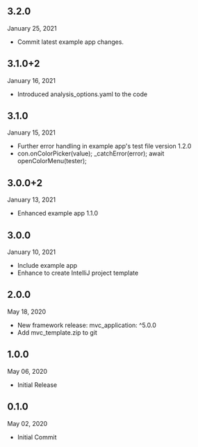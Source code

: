 ## 3.2.0
 January 25, 2021
- Commit latest example app changes.

## 3.1.0+2
 January 16, 2021
- Introduced analysis_options.yaml to the code

## 3.1.0
 January 15, 2021
- Further error handling in example app's test file version 1.2.0
- con.onColorPicker(value); _catchError(error);  await openColorMenu(tester); 

## 3.0.0+2
 January 13, 2021
- Enhanced example app 1.1.0

## 3.0.0
 January 10, 2021
- Include example app
- Enhance to create IntelliJ project template 

## 2.0.0
 May 18, 2020
- New framework release: mvc_application: ^5.0.0
- Add mvc_template.zip to git

## 1.0.0
 May 06, 2020
- Initial Release

## 0.1.0
 May 02, 2020
- Initial Commit
